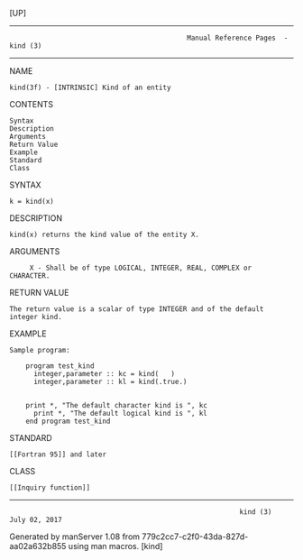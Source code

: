 [UP]

-----------------------------------------------------------------------------------------------------------------------------------
                                                Manual Reference Pages  - kind (3)
-----------------------------------------------------------------------------------------------------------------------------------
                                                                 
NAME

    kind(3f) - [INTRINSIC] Kind of an entity

CONTENTS

    Syntax
    Description
    Arguments
    Return Value
    Example
    Standard
    Class

SYNTAX

    k = kind(x)

DESCRIPTION

    kind(x) returns the kind value of the entity X.

ARGUMENTS

         X - Shall be of type LOGICAL, INTEGER, REAL, COMPLEX or CHARACTER.

RETURN VALUE

    The return value is a scalar of type INTEGER and of the default integer kind.

EXAMPLE

    Sample program:

        program test_kind
          integer,parameter :: kc = kind(   )
          integer,parameter :: kl = kind(.true.)


        print *, "The default character kind is ", kc
          print *, "The default logical kind is ", kl
        end program test_kind



STANDARD

    [[Fortran 95]] and later

CLASS

    [[Inquiry function]]

-----------------------------------------------------------------------------------------------------------------------------------

                                                             kind (3)                                                 July 02, 2017

Generated by manServer 1.08 from 779c2cc7-c2f0-43da-827d-aa02a632b855 using man macros.
                                                              [kind]
